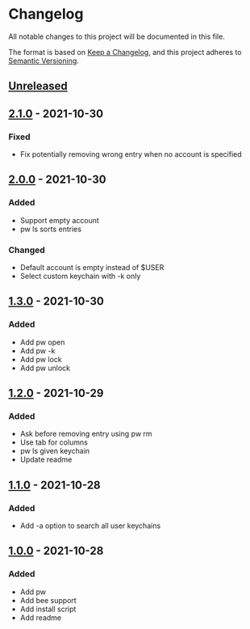 # Changelog
All notable changes to this project will be documented in this file.

The format is based on [Keep a Changelog](https://keepachangelog.com/en/1.0.0/),
and this project adheres to [Semantic Versioning](https://semver.org/spec/v2.0.0.html).

## [Unreleased]

## [2.1.0] - 2021-10-30
### Fixed
- Fix potentially removing wrong entry when no account is specified

## [2.0.0] - 2021-10-30
### Added
- Support empty account
- pw ls sorts entries

### Changed
- Default account is empty instead of $USER
- Select custom keychain with -k only

## [1.3.0] - 2021-10-30
### Added
- Add pw open
- Add pw -k <keychain>
- Add pw lock
- Add pw unlock

## [1.2.0] - 2021-10-29
### Added
- Ask before removing entry using pw rm
- Use tab for columns
- pw ls given keychain
- Update readme

## [1.1.0] - 2021-10-28
### Added
- Add -a option to search all user keychains

## [1.0.0] - 2021-10-28
### Added
- Add pw
- Add bee support
- Add install script
- Add readme

[Unreleased]: https://github.com/sschmid/pw/compare/2.1.0...HEAD
[2.1.0]: https://github.com/sschmid/pw/compare/2.0.0...2.1.0
[2.0.0]: https://github.com/sschmid/pw/compare/1.3.0...2.0.0
[1.3.0]: https://github.com/sschmid/pw/compare/1.2.0...1.3.0
[1.2.0]: https://github.com/sschmid/pw/compare/1.1.0...1.2.0
[1.1.0]: https://github.com/sschmid/pw/compare/1.0.0...1.1.0
[1.0.0]: https://github.com/sschmid/pw/releases/tag/1.0.0
